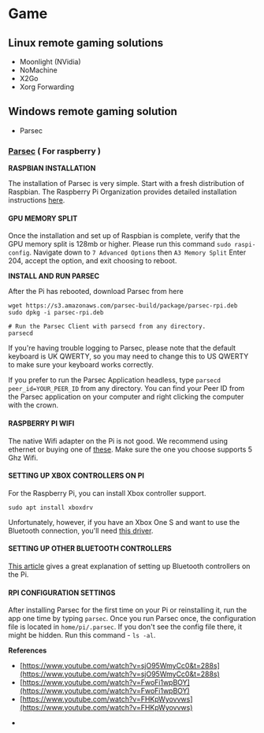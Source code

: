 # Game

## Linux remote gaming solutions 

* Moonlight \(NVidia\)
* NoMachine
* X2Go
* Xorg Forwarding

## Windows remote gaming solution

* Parsec

### [Parsec](https://www.youtube.com/watch?v=sjO95WmyCc0) \( For raspberry \) 

**RASPBIAN INSTALLATION**

The installation of Parsec is very simple. Start with a fresh distribution of Raspbian. The Raspberry Pi Organization provides detailed installation instructions [here](https://www.raspberrypi.org/documentation/installation/installing-images/).

#### **GPU MEMORY SPLIT**

Once the installation and set up of Raspbian is complete, verify that the GPU memory split is 128mb or higher. Please run this command `sudo raspi-config`. Navigate down to `7 Advanced Options` then `A3 Memory Split` Enter 204, accept the option, and exit choosing to reboot.

**INSTALL AND RUN PARSEC**

After the Pi has rebooted, download Parsec from here 

```text
wget https://s3.amazonaws.com/parsec-build/package/parsec-rpi.deb
sudo dpkg -i parsec-rpi.deb

# Run the Parsec Client with parsecd from any directory.
parsecd
```

If you're having trouble logging to Parsec, please note that the default keyboard is UK QWERTY, so you may need to change this to US QWERTY to make sure your keyboard works correctly.

If you prefer to run the Parsec Application headless, type `parsecd peer_id=YOUR_PEER_ID` from any directory. You can find your Peer ID from the Parsec application on your computer and right clicking the computer with the crown.

#### **RASPBERRY PI WIFI**

The native Wifi adapter on the Pi is not good. We recommend using ethernet or buying one of [these](https://www.amazon.com/Edimax-Adapter-Supports-MU-MIMO-EW-7822ULC/dp/B01MY7PL10/ref=sr_1_2?s=electronics&ie=UTF8&qid=1516079377&sr=1-2&keywords=edimax+wifi+adapter+5+ghz). Make sure the one you choose supports 5 Ghz Wifi.

#### **SETTING UP XBOX CONTROLLERS ON PI**

For the Raspberry Pi, you can install Xbox controller support. 

```text
sudo apt install xboxdrv
```

Unfortunately, however, if you have an Xbox One S and want to use the Bluetooth connection, you'll need [this driver](https://github.com/atar-axis/xpadneo/). 

#### **SETTING UP OTHER BLUETOOTH CONTROLLERS**

[This article](https://lifehacker.com/everything-you-need-to-set-up-bluetooth-on-the-raspberr-1768482065) gives a great explanation of setting up Bluetooth controllers on the Pi.

#### **RPI CONFIGURATION SETTINGS**

After installing Parsec for the first time on your Pi or reinstalling it, run the app one time by typing `parsec`. Once you run Parsec once, the configuration file is located in `home/pi/.parsec`. If you don't see the config file there, it might be hidden. Run this command - `ls -al`.

**References**

* [https://www.youtube.com/watch?v=sjO95WmyCc0&t=288s](https://www.youtube.com/watch?v=sjO95WmyCc0&t=288s)
* [https://www.youtube.com/watch?v=FwoFi1wpBOY](https://www.youtube.com/watch?v=FwoFi1wpBOY)
* [https://www.youtube.com/watch?v=FHKpWyovvws](https://www.youtube.com/watch?v=FHKpWyovvws)

-

